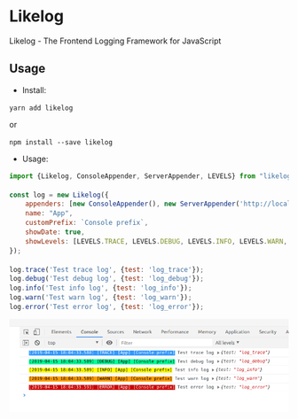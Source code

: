 Likelog
======

Likelog - The Frontend Logging Framework for JavaScript 

## Usage

* Install:

`yarn add likelog`

or

`npm install --save likelog`

* Usage:

```javascript
import {Likelog, ConsoleAppender, ServerAppender, LEVELS} from "likelog";

const log = new Likelog({
    appenders: [new ConsoleAppender(), new ServerAppender('http://localhost:5111/log', 3000, 1000)],
    name: "App",
    customPrefix: `Console prefix`,
    showDate: true,
    showLevels: [LEVELS.TRACE, LEVELS.DEBUG, LEVELS.INFO, LEVELS.WARN, LEVELS.ERROR],
});

log.trace('Test trace log', {test: 'log_trace'});
log.debug('Test debug log', {test: 'log_debug'});
log.info('Test info log', {test: 'log_info'});
log.warn('Test warn log', {test: 'log_warn'});
log.error('Test error log', {test: 'log_error'});


```

![](./.github/demo.png)
